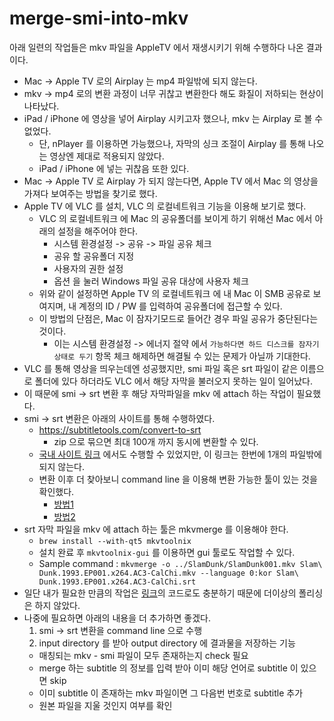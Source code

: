 # merge-smi-into-mkv

아래 일련의 작업들은 mkv 파일을 AppleTV 에서 재생시키기 위해 수행하다 나온 결과이다.  

* Mac -> Apple TV 로의 Airplay 는 mp4 파일밖에 되지 않는다.
* mkv -> mp4 로의 변환 과정이 너무 귀찮고 변환한다 해도 화질이 저하되는 현상이 나타났다.
* iPad / iPhone 에 영상을 넣어 Airplay 시키고자 했으나, mkv 는 Airplay 로 볼 수 없었다.
  * 단, nPlayer 를 이용하면 가능했으나, 자막의 싱크 조절이 Airplay 를 통해 나오는 영상엔 제대로 적용되지 않았다.
  * iPad / iPhone 에 넣는 귀찮음 또한 있다.
* Mac -> Apple TV 로 Airplay 가 되지 않는다면, Apple TV 에서 Mac 의 영상을 가져다 보여주는 방법을 찾기로 했다.
* Apple TV 에 VLC 를 설치, VLC 의 로컬네트워크 기능을 이용해 보기로 했다.
  * VLC 의 로컬네트워크 에 Mac 의 공유폴더를 보이게 하기 위해선 Mac 에서 아래의 설정을 해주어야 한다.
    * 시스템 환경설정 -> 공유 -> 파일 공유 체크
    * 공유 할 공유폴더 지정
    * 사용자의 권한 설정
    * 옵션 을 눌러 Windows 파일 공유 대상에 사용자 체크
  * 위와 같이 설정하면 Apple TV 의 로컬네트워크 에 내 Mac 이 SMB 공유로 보여지며, 내 계정의 ID / PW 를 입력하여 공유폴더에 접근할 수 있다.
  * 이 방법의 단점은, Mac 이 잠자기모드로 들어간 경우 파일 공유가 중단된다는 것이다.
    * 이는 시스템 환경설정 -> 에너지 절약 에서 `가능하다면 하드 디스크를 잠자기 상태로 두기` 항목 체크 해제하면 해결될 수 있는 문제가 아닐까 기대한다.
* VLC 를 통해 영상을 띄우는데엔 성공했지만, smi 파일 혹은 srt 파일이 같은 이름으로 폴더에 있다 하더라도 VLC 에서 해당 자막을 불러오지 못하는 일이 일어났다.
* 이 때문에 smi -> srt 변환 후 해당 자막파일을 mkv 에 attach 하는 작업이 필요했다.
* smi -> srt 변환은 아래의 사이트를 통해 수행하였다.
  * https://subtitletools.com/convert-to-srt
    * zip 으로 묶으면 최대 100개 까지 동시에 변환할 수 있다.
  * [국내 사이트 링크](http://smisrt.com/) 에서도 수행할 수 있었지만, 이 링크는 한번에 1개의 파일밖에 되지 않는다.
  * 변환 이후 더 찾아보니 command line 을 이용해 변환 가능한 툴이 있는 것을 확인했다.
    * [방법1](https://github.com/ewoo/smi-to-srt)
    * [방법2](https://superuser.com/questions/117929/open-source-command-line-subtitle-converter)
* srt 자막 파일을 mkv 에 attach 하는 툴은 mkvmerge 를 이용해야 한다.
  * `brew install --with-qt5 mkvtoolnix`
  * 설치 완료 후 `mkvtoolnix-gui` 를 이용하면 gui 툴로도 작업할 수 있다.
  * Sample command : `mkvmerge -o ../SlamDunk/SlamDunk001.mkv Slam\ Dunk.1993.EP001.x264.AC3-CalChi.mkv --language 0:kor Slam\ Dunk.1993.EP001.x264.AC3-CalChi.srt`
* 일단 내가 필요한 만큼의 작업은 [링크](https://github.com/kanziw/merge-smi-into-mkv/blob/c2a1b2c397e20beebb2961286d006f1091a69d8c/index.js)의 코드로도 충분하기 때문에 더이상의 폴리싱은 하지 않았다.
* 나중에 필요하면 아래의 내용을 더 추가하면 좋겠다.
  1. smi -> srt 변환을 command line 으로 수행
  2. input directory 를 받아 output directory 에 결과물을 저장하는 기능
    * 매칭되는 mkv - smi 파일이 모두 존재하는지 check 필요
    * merge 하는 subtitle 의 정보를 입력 받아 이미 해당 언어로 subtitle 이 있으면 skip
    * 이미 subtitle 이 존재하는 mkv 파일이면 그 다음번 번호로 subtitle 추가
    * 원본 파일을 지울 것인지 여부를 확인


